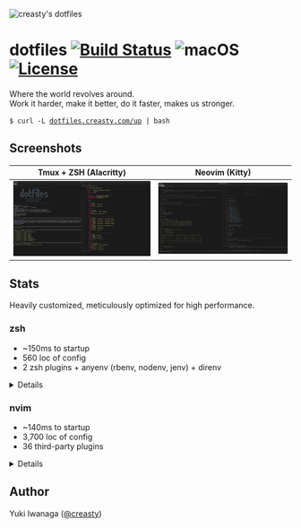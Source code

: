 ![creasty's dotfiles](https://user-images.githubusercontent.com/1695538/117818019-254abb00-b2a3-11eb-8676-5cd1415ce2b5.png)

dotfiles [![Build Status](https://github.com/creasty/dotfiles/actions/workflows/provisioning.yml/badge.svg)](https://github.com/creasty/dotfiles/actions/workflows/provisioning.yml) ![macOS](https://img.shields.io/badge/platform-macOS-lightgray.svg) [![License](https://img.shields.io/github/license/creasty/dotfiles.svg)](./LICENSE.txt)
========

Where the world revolves around.<br>
Work it harder, make it better, do it faster, makes us stronger.

<pre><code>$ curl -L <a href="http://dotfiles.creasty.com/up">dotfiles.creasty.com/up</a> | bash</code></pre>

Screenshots
-----------

| Tmux + ZSH (Alacritty) | Neovim (Kitty) |
|---|---|
| ![](./docs/images/screenshots/tmux.png) | ![](./docs/images/screenshots/neovim.png) |

Stats
-----

Heavily customized, meticulously optimized for high performance.

### zsh

- ~150ms to startup
- 560 loc of config
- 2 zsh plugins + anyenv (rbenv, nodenv, jenv) + direnv

<details>

```sh-session
$ repeat 5 ( time zsh -i -c exit ; sleep 0.1 )
zsh -i -c exit  0.08s user 0.07s system 96% cpu 0.148 total
zsh -i -c exit  0.08s user 0.07s system 96% cpu 0.151 total
zsh -i -c exit  0.08s user 0.06s system 95% cpu 0.145 total
zsh -i -c exit  0.08s user 0.06s system 94% cpu 0.148 total
zsh -i -c exit  0.08s user 0.06s system 94% cpu 0.148 total
```

```sh-session
$ cloc --exclude-dir=plugins shell/zsh
       6 text files.
       6 unique files.
       4 files ignored.

github.com/AlDanial/cloc v 1.84  T=0.01 s (296.9 files/s, 57072.9 lines/s)
-------------------------------------------------------------------------------
Language                     files          blank        comment           code
-------------------------------------------------------------------------------
zsh                              4            126             81            562
-------------------------------------------------------------------------------
SUM:                             4            126             81            562
-------------------------------------------------------------------------------
```

```sh-session
$ ls shell/zsh/plugins | wc -l
```

Profiling:

```sh-session
$ ZSH_PROF_ENABLED=1 zsh -i -c exit
```

</details>

### nvim

- ~140ms to startup
- 3,700 loc of config
- 36 third-party plugins

<details>

```sh-session
$ repeat 5 ( time nvim --headless -c quit ; sleep 0.1 )
nvim --headless -c quit  0.11s user 0.08s system 147% cpu 0.129 total
nvim --headless -c quit  0.12s user 0.08s system 147% cpu 0.135 total
nvim --headless -c quit  0.12s user 0.08s system 146% cpu 0.134 total
nvim --headless -c quit  0.12s user 0.08s system 146% cpu 0.138 total
nvim --headless -c quit  0.12s user 0.08s system 144% cpu 0.135 total
```

```sh-session
$ cloc --exclude-dir=dein,template nvim
      96 text files.
      92 unique files.
      35 files ignored.

github.com/AlDanial/cloc v 1.84  T=0.08 s (780.8 files/s, 56028.0 lines/s)
-------------------------------------------------------------------------------
Language                     files          blank        comment           code
-------------------------------------------------------------------------------
vim script                      52            457            307           2236
Lua                              7             88             21            734
JSON                             1             14              0            292
TOML                             3             44             14            262
Python                           2             36              2            192
Scheme                           1              4              5             28
-------------------------------------------------------------------------------
SUM:                            66            643            349           3744
-------------------------------------------------------------------------------
```

```sh-session
$ rg '^\[\[plugins' nvim/dein.toml nvim/dein_lazy.toml | wc -l
```

Profiling:

```sh-session
$ nvim --headless --startuptime /dev/stdout -c quit
```

</details>

Author
------

Yuki Iwanaga ([@creasty](https://github.com/creasty))
